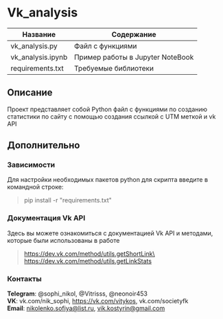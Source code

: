 # Vk_analysis   

| Название | Содержание | 
|----------------|----------------|
| vk_analysis.py | Файл с функциями |
| vk_analysis.ipynb | Пример работы в Jupyter NoteBook |
| requirements.txt | Требуемые библиотеки |


## Описание
Проект представляет собой Python файл с функциями по созданию статистики по сайту с помощью создания ссылкой с UTM меткой и vk API

##                                                                    Дополнительно
###                                                                   Зависимости

  Для настройки необходимых пакетов python для скрипта введите в командной строке:
  > pip install -r "requirements.txt"

###                                                                   Документация Vk API
  Здесь вы можете ознакомиться с документацией Vk API и методами, которые были использованы в работе
  > https://dev.vk.com/method/utils.getShortLink\
  > https://dev.vk.com/method/utils.getLinkStats
  

###                                                                    Контакты


  **Telegram**: @sophi_nikol, @Vitrisss, @neonoir453\
  **VK**: vk.com/nik_sophi, https://vk.com/vitykos, vk.com/societyfk\
  **Email**: nikolenko.sofiya@list.ru, vik.kostyrin@gmail.com

